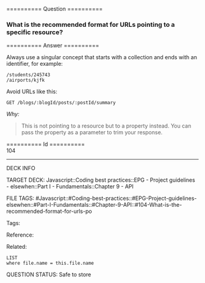 ========== Question ==========  

### What is the recommended format for URLs pointing to a specific resource?  

========== Answer ==========  

Always use a singular concept that starts with a collection and ends with an identifier, for example:

```
/students/245743
/airports/kjfk
```

Avoid URLs like this:

```
GET /blogs/:blogId/posts/:postId/summary
```

_Why:_

> This is not pointing to a resource but to a property instead. You can pass the property as a parameter to trim your response.

========== Id ==========  
104

---

DECK INFO

TARGET DECK: Javascript::Coding best practices::EPG - Project guidelines - elsewhen::Part I - Fundamentals::Chapter 9 - API

FILE TAGS: #Javascript::#Coding-best-practices::#EPG-Project-guidelines-elsewhen::#Part-I-Fundamentals::#Chapter-9-API::#104-What-is-the-recommended-format-for-urls-po

Tags:

Reference:

Related:

```dataview
LIST
where file.name = this.file.name
````
QUESTION STATUS: Safe to store
